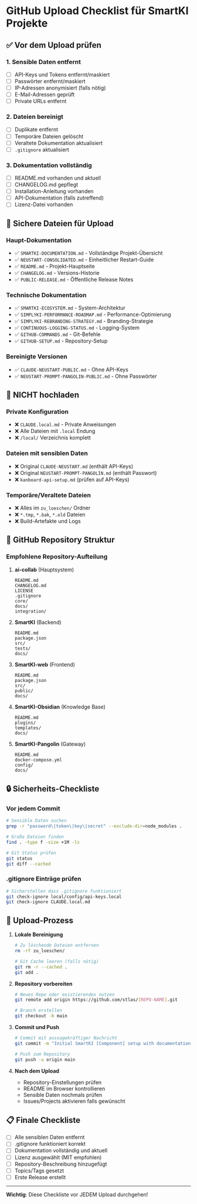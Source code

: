 # GitHub Upload Checklist für SmartKI Projekte

## ✅ Vor dem Upload prüfen

### 1. Sensible Daten entfernt
- [ ] API-Keys und Tokens entfernt/maskiert
- [ ] Passwörter entfernt/maskiert
- [ ] IP-Adressen anonymisiert (falls nötig)
- [ ] E-Mail-Adressen geprüft
- [ ] Private URLs entfernt

### 2. Dateien bereinigt
- [ ] Duplikate entfernt
- [ ] Temporäre Dateien gelöscht
- [ ] Veraltete Dokumentation aktualisiert
- [ ] `.gitignore` aktualisiert

### 3. Dokumentation vollständig
- [ ] README.md vorhanden und aktuell
- [ ] CHANGELOG.md gepflegt
- [ ] Installation-Anleitung vorhanden
- [ ] API-Dokumentation (falls zutreffend)
- [ ] Lizenz-Datei vorhanden

## 📁 Sichere Dateien für Upload

### Haupt-Dokumentation
- ✅ `SMARTKI-DOCUMENTATION.md` - Vollständige Projekt-Übersicht
- ✅ `NEUSTART-CONSOLIDATED.md` - Einheitlicher Restart-Guide
- ✅ `README.md` - Projekt-Hauptseite
- ✅ `CHANGELOG.md` - Versions-Historie
- ✅ `PUBLIC-RELEASE.md` - Öffentliche Release Notes

### Technische Dokumentation
- ✅ `SMARTKI-ECOSYSTEM.md` - System-Architektur
- ✅ `SIMPLYKI-PERFORMANCE-ROADMAP.md` - Performance-Optimierung
- ✅ `SIMPLYKI-REBRANDING-STRATEGY.md` - Branding-Strategie
- ✅ `CONTINUOUS-LOGGING-STATUS.md` - Logging-System
- ✅ `GITHUB-COMMANDS.md` - Git-Befehle
- ✅ `GITHUB-SETUP.md` - Repository-Setup

### Bereinigte Versionen
- ✅ `CLAUDE-NEUSTART-PUBLIC.md` - Ohne API-Keys
- ✅ `NEUSTART-PROMPT-PANGOLIN-PUBLIC.md` - Ohne Passwörter

## 🚫 NICHT hochladen

### Private Konfiguration
- ❌ `CLAUDE.local.md` - Private Anweisungen
- ❌ Alle Dateien mit `.local` Endung
- ❌ `/local/` Verzeichnis komplett

### Dateien mit sensiblen Daten
- ❌ Original `CLAUDE-NEUSTART.md` (enthält API-Keys)
- ❌ Original `NEUSTART-PROMPT-PANGOLIN.md` (enthält Passwort)
- ❌ `kanboard-api-setup.md` (prüfen auf API-Keys)

### Temporäre/Veraltete Dateien
- ❌ Alles im `zu_loeschen/` Ordner
- ❌ `*.tmp`, `*.bak`, `*.old` Dateien
- ❌ Build-Artefakte und Logs

## 📝 GitHub Repository Struktur

### Empfohlene Repository-Aufteilung

1. **ai-collab** (Hauptsystem)
   ```
   README.md
   CHANGELOG.md
   LICENSE
   .gitignore
   core/
   docs/
   integration/
   ```

2. **SmartKI** (Backend)
   ```
   README.md
   package.json
   src/
   tests/
   docs/
   ```

3. **SmartKI-web** (Frontend)
   ```
   README.md
   package.json
   src/
   public/
   docs/
   ```

4. **SmartKI-Obsidian** (Knowledge Base)
   ```
   README.md
   plugins/
   templates/
   docs/
   ```

5. **SmartKI-Pangolin** (Gateway)
   ```
   README.md
   docker-compose.yml
   config/
   docs/
   ```

## 🔒 Sicherheits-Checkliste

### Vor jedem Commit
```bash
# Sensible Daten suchen
grep -r "password\|token\|key\|secret" --exclude-dir=node_modules .

# Große Dateien finden
find . -type f -size +1M -ls

# Git Status prüfen
git status
git diff --cached
```

### .gitignore Einträge prüfen
```bash
# Sicherstellen dass .gitignore funktioniert
git check-ignore local/config/api-keys.local
git check-ignore CLAUDE.local.md
```

## 🚀 Upload-Prozess

1. **Lokale Bereinigung**
   ```bash
   # Zu löschende Dateien entfernen
   rm -rf zu_loeschen/
   
   # Git Cache leeren (falls nötig)
   git rm -r --cached .
   git add .
   ```

2. **Repository vorbereiten**
   ```bash
   # Neues Repo oder existierendes nutzen
   git remote add origin https://github.com/stlas/[REPO-NAME].git
   
   # Branch erstellen
   git checkout -b main
   ```

3. **Commit und Push**
   ```bash
   # Commit mit aussagekräftiger Nachricht
   git commit -m "Initial SmartKI [Component] setup with documentation"
   
   # Push zum Repository
   git push -u origin main
   ```

4. **Nach dem Upload**
   - Repository-Einstellungen prüfen
   - README im Browser kontrollieren
   - Sensible Daten nochmals prüfen
   - Issues/Projects aktivieren falls gewünscht

## 📋 Finale Checkliste

- [ ] Alle sensiblen Daten entfernt
- [ ] .gitignore funktioniert korrekt
- [ ] Dokumentation vollständig und aktuell
- [ ] Lizenz ausgewählt (MIT empfohlen)
- [ ] Repository-Beschreibung hinzugefügt
- [ ] Topics/Tags gesetzt
- [ ] Erste Release erstellt

---

**Wichtig**: Diese Checkliste vor JEDEM Upload durchgehen!